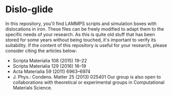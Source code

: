 # Dislo-glide
In this repository, you'll find LAMMPS scripts and simulation boxes with dislocations in iron. These files can be freely modified to adapt them to the specific needs of your research. As this is quite old stuff that has been stored for some years without being touched, it's important to verify its suitability.
If the content of this repository is useful for your research, please consider citing the articles below:
* Scripta Materialia 108 (2015) 19–22
* Scripta Materialia 129 (2016) 16–19
* Acta Materialia 59 (2011) 6963–6974
* J. Phys.: Condens. Matter 25 (2013) 025401
Our group is also open to collaborations with theoretical or experimental groups in Computational Materials Science.
